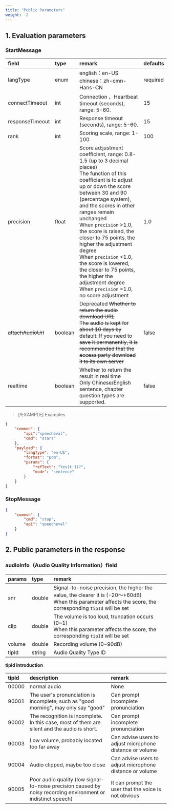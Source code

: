 ```yaml
---
title: "Public Parameters"
weight: -2
---
```



## 1. Evaluation parameters

### StartMessage

| field           | type    | remark                                                                                                                                                                                                                                                                                                                                                                                                                                                                                                    | defaults |
| :-------------- | :------ |:----------------------------------------------------------------------------------------------------------------------------------------------------------------------------------------------------------------------------------------------------------------------------------------------------------------------------------------------------------------------------------------------------------------------------------------------------------------------------------------------------------| :------- |
| langType        | enum    | english：en-US<br />chinese：zh-cmn-Hans-CN                                                                                                                                                                                                                                                                                                                                                                                                                                                                 | required | | required |
| connectTimeout  | int     | Connection 、Heartbeat timeout (seconds), range: 5-60.                                                                                                                                                                                                                                                                                                                                                                                                                                                     | 15       |
| responseTimeout | int     | Response timeout (seconds), range: 5-60.                                                                                                                                                                                                                                                                                                                                                                                                                                                                  | 15       |
| rank           | int     | Scoring scale, range: 1-100                                                                                                                                                                                                                                                                                                                                                                                                                                                                               | 100      |
| precision           | float   | Score ad:justment coefficient, range: 0.8-1.5 (up to 3 decimal places)<br/>The function of this coefficient is to adjust up or down the score between 30 and 90 (percentage system), and the scores in other ranges remain unchanged<br/>When `precision` >1.0, the score is raised, the closer to 75 points, the higher the adjustment degree<br/>When `precision` <1.0, the score is lowered, the closer to 75 points, the higher the adjustment degree<br/> When `precision` =1.0, no score adjustment | 1.0      |
| ~~attachAudioUrl~~        | boolean | Deprecated ~~Whether to return the audio download URL<br />The audio is kept for about 10 days by default. If you need to save it permanently, it is recommended that the access party download it to its own server~~                                                                                                                                                                                                                                                                                              | false    |
| realtime        | boolean | Whether to return the result in real time<br>Only Chinese/English sentence, chapter question types are supported.                                                                                                                                                                                                                                                                                                                                                                                         | false    |

> [!EXAMPLE] Examples
>
> 
```json
{
    "common": {
        "api":"speecheval",
        "cmd": "start"
    },
    "payload": {
        "langType": "en-US",
        "format": "pcm",
        "params": {
            "refText": "Yes(t:1)?",
            "mode": "sentence"
        }
    }
}
```

### StopMessage
```json
{
    "common": {
        "cmd": "stop",
        "api": "speecheval"
    }
}

```

## 2. Public parameters in the response
### audioInfo（Audio Quality Information）field

| params  | type    | remark                                                                                                                                                       |
|:--------|:--------|:-------------------------------------------------------------------------------------------------------------------------------------------------------------|
| snr     | double  | Signal-to-noise precision, the higher the value, the clearer it is (-20～+60dB)<br/>When this parameter affects the score, the corresponding `tipId`  will be set |
| clip    | double  | The volume is too loud, truncation occurs (0~1)<br/>When this parameter affects the score, the corresponding `tipId`  will be set                            |
| volume  | double  | Recording volume (0~90dB)                                                                                                                                    |
| tipId   | string  | Audio Quality Type ID                                                                                                                                        |

**tipId introduction**

| tipId  | description                                                                                               | remark                                                    |
|:-------|:----------------------------------------------------------------------------------------------------------|:----------------------------------------------------------|
| 00000  | normal audio                                                                                              | None                                                      |
| 90001  | The user's pronunciation is incomplete, such as "good morning", may only say "good"                       | Can prompt incomplete pronunciation                       |
| 90002  | The recognition is incomplete. In this case, most of them are silent and the audio is short.              | Can prompt incomplete pronunciation                       |
| 90003  | Low volume, probably located too far away                                                                 | Can advise users to adjust microphone distance or volume  |
| 90004  | Audio clipped, maybe too close                                                                            | Can advise users to adjust microphone distance or volume  |
| 90005  | Poor audio quality (low signal-to-noise precision caused by noisy recording environment or indistinct speech) | It can prompt the user that the voice is not obvious      |